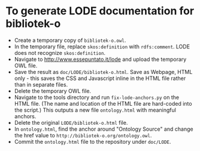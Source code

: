 # To generate LODE documentation for bibliotek-o

* Create a temporary copy of `bibliotek-o.owl`.
* In the temporary file, replace `skos:definition` with `rdfs:comment`. LODE does not recognize `skos:definition`.
* Navigate to http://www.essepuntato.it/lode and upload the temporary OWL file.
* Save the result as `doc/LODE/bibliotek-o.html`. Save as Webpage, HTML only - 
this saves the CSS and Javascript inline in the HTML file rather than in separate files.
* Delete the temporary OWL file.
* Navigate to the tools directory and run `fix-lode-anchors.py` on the HTML file. (The name and location of the HTML file are hard-coded into the script.) This outputs a new file `ontology.html` with meaningful anchors.
* Delete the original `LODE/bibliotek-o.html` file.
* In `ontology.html`, find the anchor around "Ontology Source" and change the href value to `http://bibliotek-o.org/ontology.owl`.
* Commit the `ontology.html` file to the repository under `doc/LODE`.
